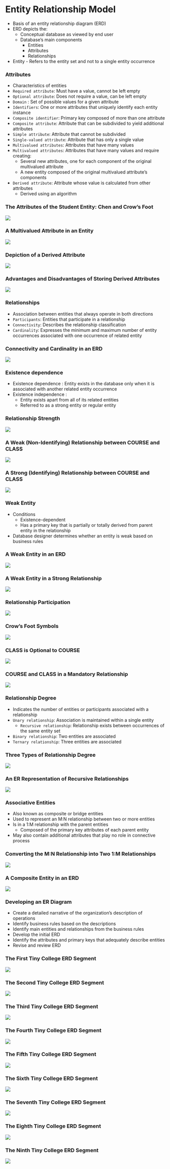 # Entity Relationship Model
- Basis of an entity relationship diagram (ERD) 
- ERD depicts the:
	- Conceptual database as viewed by end user
	- Database’s main components
		- Entities
		- Attributes
		- Relationships
- Entity - Refers to the entity set and not to a single entity occurrence

### Attributes
- Characteristics of entities
- `Required attribute`: Must have a value, cannot be left empty
- `Optional attribute`: Does not require a value, can be left empty
- `Domain` : Set of possible values for a given attribute
- `Identifiers`: One or more attributes that uniquely identify each entity instance
- `Composite identifier`: Primary key composed of more than one attribute
- `Composite attribute`: Attribute that can be subdivided to yield additional attributes
- `Simple attribute`: Attribute that cannot be subdivided
- `Single-valued attribute`: Attribute that has only a single value
- `Multivalued attributes`: Attributes that have many values
- `Multivalued attributes`: Attributes that have many values and require creating:
	- Several new attributes, one for each component of the original multivalued attribute
	- A new entity composed of the original multivalued attribute’s components
- `Derived attribute`: Attribute whose value is calculated from other attributes
	- Derived using an algorithm 


### The Attributes of the Student Entity: Chen and Crow’s Foot
![](../images/Pasted%20image%2020250206233749.png)
### A Multivalued Attribute in an Entity
![](../images/Pasted%20image%2020250206233905.png)

### Depiction of a Derived Attribute
![](../images/Pasted%20image%2020250206234022.png)

### Advantages and Disadvantages of Storing Derived Attributes
![](../images/Pasted%20image%2020250206234043.png)

### Relationships
- Association between entities that always operate in both directions
- `Participants`: Entities that participate in a relationship
- `Connectivity`: Describes the relationship classification
- `Cardinality`: Expresses the minimum and maximum number of entity occurrences associated with one occurrence of related entity

### Connectivity and Cardinality in an ERD
![](../images/Pasted%20image%2020250206234144.png)

### Existence dependence
- Existence dependence : Entity exists in the database only when it is associated with another related entity occurrence
- Existence independence : 
	- Entity exists apart from all of its related entities
	- Referred to as a strong entity or regular entity

### Relationship Strength
![](../images/Pasted%20image%2020250206234422.png)

### A Weak (Non-Identifying) Relationship between COURSE and CLASS
![](../images/Pasted%20image%2020250206234446.png)

### A Strong (Identifying) Relationship between COURSE and CLASS
![](../images/Pasted%20image%2020250206234513.png)

### Weak Entity
- Conditions 
	- Existence-dependent 
	- Has a primary key that is partially or totally derived from parent entity in the relationship
- Database designer determines whether an entity is weak based on business rules

### A Weak Entity in an ERD
![](../images/Pasted%20image%2020250206234555.png)

### A Weak Entity in a Strong Relationship
![](../images/Pasted%20image%2020250206234612.png)

### Relationship Participation
![](../images/Pasted%20image%2020250206234659.png)

### Crow’s Foot Symbols
![](../images/Pasted%20image%2020250206234717.png)

### CLASS is Optional to COURSE
![](../images/Pasted%20image%2020250206234734.png)

### COURSE and CLASS in a Mandatory Relationship
![](../images/Pasted%20image%2020250206234825.png)

### Relationship Degree
- Indicates the number of entities or participants associated with a relationship
- `Unary relationship`: Association is maintained within a single entity 
	- `Recursive relationship`: Relationship exists between occurrences of the same entity set
- `Binary relationship`: Two entities are associated
- `Ternary relationship`: Three entities are associated

### Three Types of Relationship Degree
![](../images/Pasted%20image%2020250206235024.png)

### An ER Representation of Recursive Relationships
![](../images/Pasted%20image%2020250206235044.png)

### Associative Entities
- Also known as composite or bridge entities
- Used to represent an M:N relationship between two or more entities
- Is in a 1:M relationship with the parent entities
	- Composed of the primary key attributes of each parent entity
- May also contain additional attributes that play no role in connective process

### Converting the M:N Relationship into Two 1:M Relationships
![](../images/Pasted%20image%2020250206235144.png)

### A Composite Entity in an ERD
![](../images/Pasted%20image%2020250206235157.png)

### Developing an ER Diagram
- Create a detailed narrative of the organization’s  description of operations
- Identify business rules based on the descriptions
- Identify main entities and relationships from the business rules
- Develop the initial ERD
- Identify the attributes and primary keys that adequately describe entities
- Revise and review ERD

### The First Tiny College ERD Segment
![](../images/Pasted%20image%2020250206235241.png)

### The Second Tiny College ERD Segment 
![](../images/Pasted%20image%2020250206235256.png)

### The Third Tiny College ERD Segment 
![](../images/Pasted%20image%2020250206235314.png)

### The Fourth Tiny College ERD Segment
![](../images/Pasted%20image%2020250206235341.png)

### The Fifth Tiny College ERD Segment
![](../images/Pasted%20image%2020250206235356.png)

### The Sixth Tiny College ERD Segment
![](../images/Pasted%20image%2020250206235409.png)

### The Seventh Tiny College ERD Segment
![](../images/Pasted%20image%2020250206235420.png)

### The Eighth Tiny College ERD Segment 
![](../images/Pasted%20image%2020250206235434.png)

### The Ninth Tiny College ERD Segment
![](../images/Pasted%20image%2020250206235446.png)












